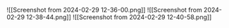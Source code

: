 ![[Screenshot from 2024-02-29 12-36-00.png]]
![[Screenshot from 2024-02-29 12-38-44.png]]
![[Screenshot from 2024-02-29 12-40-58.png]]

